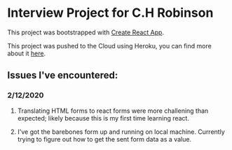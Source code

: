 # Interview Project for C.H Robinson

This project was bootstrapped with [Create React App](https://github.com/facebook/create-react-app).

This project was pushed to the Cloud using Heroku, you can find more about it [here](heroku.com).

## Issues I've encountered:

### 2/12/2020 
1. Translating HTML forms to react forms were more challening than expected; likely because this is my first time learning react. 

2. I've got the barebones form up and running on local machine. Currently trying to figure out how to get the sent form data as a value.
